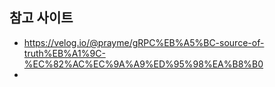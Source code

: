 ## 참고 사이트

- https://velog.io/@prayme/gRPC%EB%A5%BC-source-of-truth%EB%A1%9C-%EC%82%AC%EC%9A%A9%ED%95%98%EA%B8%B0
- 